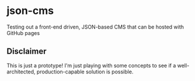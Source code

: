 # json-cms
Testing out a front-end driven, JSON-based CMS that can be hosted with GitHub pages

## Disclaimer

This is just a prototype! I'm just playing with some concepts to see if a well-architected, production-capable solution is possible.
